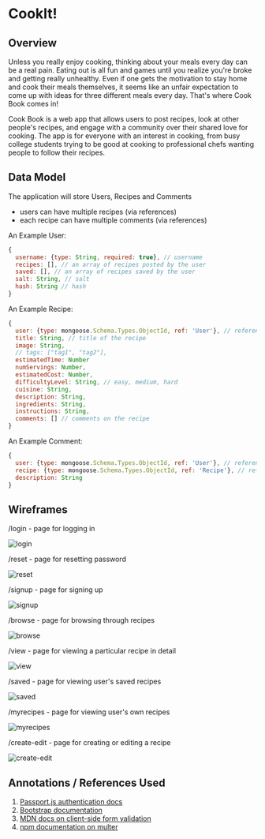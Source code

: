 # CookIt! 

## Overview

Unless you really enjoy cooking, thinking about your meals every day can be a real pain. Eating out is all fun and games until you realize you're broke and getting really unhealthy. Even if one gets the motivation to stay home and cook their meals themselves, it seems like an unfair expectation to come up with ideas for three different meals every day. That's where Cook Book comes in!

Cook Book is a web app that allows users to post recipes, look at other people's recipes, and engage with a community over their shared love for cooking. The app is for everyone with an interest in cooking, from busy college students trying to be good at cooking to professional chefs wanting people to follow their recipes.

## Data Model

The application will store Users, Recipes and Comments

* users can have multiple recipes (via references)
* each recipe can have multiple comments (via references)

An Example User:

```javascript
{
  username: {type: String, required: true}, // username
  recipes: [], // an array of recipes posted by the user
  saved: [], // an array of recipes saved by the user
  salt: String, // salt
  hash: String // hash
}
```

An Example Recipe:

```javascript
{
  user: {type: mongoose.Schema.Types.ObjectId, ref: 'User'}, // reference to user
  title: String, // title of the recipe
  image: String,
  // tags: ["tag1", "tag2"],
  estimatedTime: Number
  numServings: Number,
  estimatedCost: Number,
  difficultyLevel: String, // easy, medium, hard
  cuisine: String,
  description: String, 
  ingredients: String,
  instructions: String,
  comments: [] // comments on the recipe
}
```

An Example Comment:

```javascript
{
  user: {type: mongoose.Schema.Types.ObjectId, ref: 'User'}, // reference to user who posted the comment
  recipe: {type: mongoose.Schema.Types.ObjectId, ref: 'Recipe'}, // reference to recipe on which comment was posted
  description: String 
}
```

## Wireframes

/login - page for logging in

![login](documentation/1.png)

/reset - page for resetting password

![reset](documentation/2.png)

/signup - page for signing up

![signup](documentation/3.png)

/browse - page for browsing through recipes

![browse](documentation/4.png)

/view - page for viewing a particular recipe in detail

![view](documentation/5.png)

/saved - page for viewing user's saved recipes

![saved](documentation/6.png)

/myrecipes - page for viewing user's own recipes

![myrecipes](documentation/7.png)

/create-edit - page for creating or editing a recipe

![create-edit](documentation/8.png)

## Annotations / References Used

1. [Passport.js authentication docs](http://passportjs.org/docs)
2. [Bootstrap documentation](https://getbootstrap.com/docs/5.2/getting-started/introduction/)
3. [MDN docs on client-side form validation](https://developer.mozilla.org/en-US/docs/Learn/Forms/Form_validation)
4. [npm documentation on multer](https://www.npmjs.com/package/multer)

